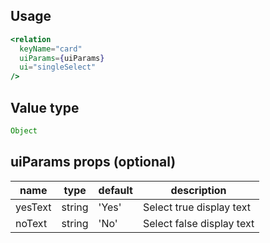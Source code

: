 ## Usage

```jsx
<relation
  keyName="card"
  uiParams={uiParams}
  ui="singleSelect"
/>
```

<!-- STORY -->

## Value type

```js
Object
```

## uiParams props (optional)

<table>
  <thead>
    <tr>
      <th>name</th>
      <th>type</th>
      <th>default</th>
      <th>description</th>
    </tr>
  </thead>
  <tbody>
    <tr>
      <td>yesText</td>
      <td>string</td>
      <td>'Yes'</td>
      <td>Select true display text</td>
    </tr>
    <tr>
      <td>noText</td>
      <td>string</td>
      <td>'No'</td>
      <td>Select false display text</td>
    </tr>
  </tbody>
</table>